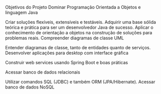 Objetivos do Projeto
Dominar Programação Orientada a Objetos e linguagem Java

Criar soluções flexíveis, extensíveis e testáveis.
Adquirir uma base sólida teórica e prática para ser um desenvolvedor Java de sucesso.
Aplicar o conhecimento de orientação a objetos na construção de soluções para problemas reais.
Compreender diagramas de classe UML

Entender diagramas de classe, tanto de entidades quanto de serviços.
Desenvolver aplicações para desktop com interface gráfica

Construir web services usando Spring Boot e boas práticas

Acessar banco de dados relacionais

Utilizar comandos SQL (JDBC) e também ORM (JPA/Hibernate).
Acessar banco de dados NoSQL
